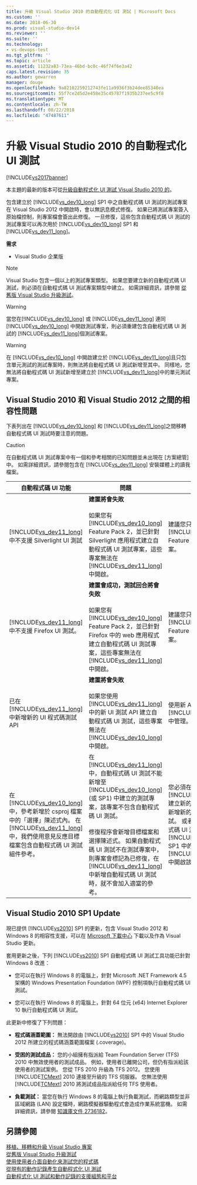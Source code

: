 ```yaml
---
title: 升級 Visual Studio 2010 的自動程式化 UI 測試 | Microsoft Docs
ms.custom: ''
ms.date: 2018-06-30
ms.prod: visual-studio-dev14
ms.reviewer: ''
ms.suite: ''
ms.technology:
- vs-devops-test
ms.tgt_pltfrm: ''
ms.topic: article
ms.assetid: 11232a83-73ea-46bd-bc0c-46f74f6e3a42
caps.latest.revision: 35
ms.author: gewarren
manager: douge
ms.openlocfilehash: 9a82102259212743fe11a9936f3b24dee85340ea
ms.sourcegitcommit: 55f7ce2d5d2e458e35c45787f1935b237ee5c9f8
ms.translationtype: MT
ms.contentlocale: zh-TW
ms.lasthandoff: 08/22/2018
ms.locfileid: "47487611"
---
```

# <a name="upgrading-coded-ui-tests-from-visual-studio-2010"></a>升級 Visual Studio 2010 的自動程式化 UI 測試
[!INCLUDE[vs2017banner](../includes/vs2017banner.md)]

本主題的最新的版本可從[升級自動程式化 UI 測試 Visual Studio 2010 的](https://docs.microsoft.com/visualstudio/test/upgrading-coded-ui-tests-from-visual-studio-2010)。  
  
包含建立於 [!INCLUDE[vs_dev10_long](../includes/vs-dev10-long-md.md)] SP1 中之自動程式碼 UI 測試的測試專案在 Visual Studio 2012 中開啟時，會以無訊息模式修復。 如果已將測試專案簽入原始檔控制，則專案檔會簽出此修復。 一旦修復，這些包含自動程式碼 UI 測試的測試專案可以再次用於 [!INCLUDE[vs_dev10_long](../includes/vs-dev10-long-md.md)] SP1 和 [!INCLUDE[vs_dev11_long](../includes/vs-dev11-long-md.md)]。  
  
 **需求**  
  
-   Visual Studio 企業版  
  
> [!NOTE]
>  Visual Studio 包含一個以上的測試專案類型。 如果您要建立新的自動程式碼 UI 測試，則必須在自動程式碼 UI 測試專案類型中建立。 如需詳細資訊，請參閱 [從舊版 Visual Studio 升級測試](http://msdn.microsoft.com/en-us/e9c8b7f6-bd72-448e-8edb-d090dcc5cf52)。  
  
> [!WARNING]
>  當您在[!INCLUDE[vs_dev10_long](../includes/vs-dev10-long-md.md)] 或 [!INCLUDE[vs_dev11_long](../includes/vs-dev11-long-md.md)] 連同 [!INCLUDE[vs_dev10_long](../includes/vs-dev10-long-md.md)] 中開啟測試專案，則必須重建包含自動程式碼 UI 測試的 [!INCLUDE[vs_dev11_long](../includes/vs-dev11-long-md.md)]個測試專案。  
  
> [!WARNING]
>  在 [!INCLUDE[vs_dev10_long](../includes/vs-dev10-long-md.md)] 中開啟建立於 [!INCLUDE[vs_dev11_long](../includes/vs-dev11-long-md.md)]且只包含單元測試的測試專案時，則無法將自動程式碼 UI 測試新增至其中。 同樣地，您無法將自動程式碼 UI 測試新增至建立於 [!INCLUDE[vs_dev11_long](../includes/vs-dev11-long-md.md)]中的單元測試專案。  
  
## <a name="compatibility-issues-between-visual-studio-2010-and-visual-studio-2012"></a>Visual Studio 2010 和 Visual Studio 2012 之間的相容性問題  
 下表列出在 [!INCLUDE[vs_dev10_long](../includes/vs-dev10-long-md.md)] 和 [!INCLUDE[vs_dev11_long](../includes/vs-dev11-long-md.md)]之間移轉自動程式碼 UI 測試時要注意的問題。  
  
> [!CAUTION]
>  在自動程式碼 UI 測試專案中有一個和參考相關的已知問題並未出現在 [方案總管] 中。 如需詳細資訊，請參閱包含在 [!INCLUDE[vs_dev11_long](../includes/vs-dev11-long-md.md)] 安裝媒體上的讀我檔案。  
  
|自動程式碼 UI 功能|問題|方案|  
|----------------------------|-----------|--------------|  
|[!INCLUDE[vs_dev11_long](../includes/vs-dev11-long-md.md)] 中不支援 Silverlight UI 測試|**建置將會失敗**<br /><br /> 如果您有 [!INCLUDE[vs_dev10_long](../includes/vs-dev10-long-md.md)] Feature Pack 2，並已針對 Silverlight 應用程式建立自動程式碼 UI 測試專案，這些專案無法在 [!INCLUDE[vs_dev11_long](../includes/vs-dev11-long-md.md)]中開啟。|建議您只在 [!INCLUDE[vs_dev10_long](../includes/vs-dev10-long-md.md)] Feature Pack 2 管理這些專案。|  
|[!INCLUDE[vs_dev11_long](../includes/vs-dev11-long-md.md)] 中不支援 Firefox UI 測試。|**建置會成功，測試回合將會失敗**<br /><br /> 如果您有 [!INCLUDE[vs_dev10_long](../includes/vs-dev10-long-md.md)] Feature Pack 2，並已針對 Firefox 中的 web 應用程式建立自動程式碼 UI 測試專案，這些專案無法在 [!INCLUDE[vs_dev11_long](../includes/vs-dev11-long-md.md)]中開啟。|建議您只在 [!INCLUDE[vs_dev10_long](../includes/vs-dev10-long-md.md)] Feature Pack 2 管理這些專案。|  
|已在 [!INCLUDE[vs_dev11_long](../includes/vs-dev11-long-md.md)]中新增新的 UI 程式碼測試 API|**建置將會失敗**<br /><br /> 如果您使用 [!INCLUDE[vs_dev11_long](../includes/vs-dev11-long-md.md)]中的新 UI 測試 API 建立自動程式碼 UI 測試，這些專案無法在 [!INCLUDE[vs_dev10_long](../includes/vs-dev10-long-md.md)]中開啟。|使用新 API 的專案只能在 [!INCLUDE[vs_dev11_long](../includes/vs-dev11-long-md.md)] 中管理。|  
|在 [!INCLUDE[vs_dev10_long](../includes/vs-dev10-long-md.md)] 中，參考新增於 csproj 檔案中的「選擇」陳述式內。 在 [!INCLUDE[vs_dev11_long](../includes/vs-dev11-long-md.md)] 中，我們使用意見反應目標檔案包含自動程式碼 UI 測試組件參考。|在 [!INCLUDE[vs_dev11_long](../includes/vs-dev11-long-md.md)]中，自動程式碼 UI 測試不能新增至 [!INCLUDE[vs_dev10_long](../includes/vs-dev10-long-md.md)] (或 SP1) 中建立的測試專案，該專案不包含自動程式碼 UI 測試。<br /><br /> 修復程序會新增目標檔案和選擇陳述式。 如果自動程式碼 UI 測試不在測試專案中，則專案會標記為已修復，在 [!INCLUDE[vs_dev11_long](../includes/vs-dev11-long-md.md)]中新增自動程式碼 UI 測試時，就不會加入適當的參考。|您必須在相同的方案中使用 [!INCLUDE[vs_dev11_long](../includes/vs-dev11-long-md.md)] 建立新的測試專案並在其中新增新的自動程式碼 UI 測試。 或者，您可以將自動程式碼 UI 測試新增至 [!INCLUDE[vs_dev10_long](../includes/vs-dev10-long-md.md)] SP1 中的測試專案並在 [!INCLUDE[vs_dev11_long](../includes/vs-dev11-long-md.md)]中開啟該專案。|  
  
##  <a name="UpgradingCodedUIFromVS2010_Update"></a> Visual Studio 2010 SP1 Update  
 現已提供 [!INCLUDE[vs2010](../includes/vs2010-md.md)] SP1 的更新，包含 Visual Studio 2012 和 Windows 8 的相容性支援，可以在 [Microsoft 下載中心](http://www.microsoft.com/download/details.aspx?id=34677) 下載以及作為 Visual Studio 更新。  
  
 套用更新之後，下列 [!INCLUDE[vs2010](../includes/vs2010-md.md)] SP1 自動程式碼 UI 測試工具功能已針對 Windows 8 改進：  
  
-   您可以在執行 Windows 8 的電腦上，針對 Microsoft .NET Framework 4.5 架構的 Windows Presentation Foundation (WPF) 控制項執行自動程式碼 UI 測試。  
  
-   您可以在執行 Windows 8 的電腦上，針對 64 位元 (x64) Internet Explorer 10 執行自動程式碼 UI 測試。  
  
 此更新中修復了下列問題：  
  
-   **程式碼涵蓋範圍：** 無法開啟由 [!INCLUDE[vs2010](../includes/vs2010-md.md)] SP1 中的 Visual Studio 2012 所建立的程式碼涵蓋範圍檔案 (.coverage)。  
  
-   **受困的測試成品：** 您的小組擁有指派給 Team Foundation Server (TFS) 2010 中無效使用者的測試成品。 例如，使用者已離開公司，但仍有指派給該使用者的測試案例。 您從 TFS 2010 升級為 TFS 2012。 您使用 [!INCLUDE[TCMext](../includes/tcmext-md.md)] 2010 連接至升級的 TFS 伺服器。 您無法使用 [!INCLUDE[TCMext](../includes/tcmext-md.md)] 2010 將測試成品指派給任何 TFS 使用者。  
  
-   **負載測試：** 當您在執行 Windows 8 的電腦上執行負載測試，而網路類型並非區域網路 (LAN) 設定檔時，網路模擬器驅動程式會造成作業系統當機。 如需詳細資訊，請參閱 [知識庫文件 2736182](http://support.microsoft.com/kb/2736182)。  
  
## <a name="see-also"></a>另請參閱  
 [移植、移轉和升級 Visual Studio 專案](../porting/porting-migrating-and-upgrading-visual-studio-projects.md)   
 [從舊版 Visual Studio 升級測試](http://msdn.microsoft.com/en-us/e9c8b7f6-bd72-448e-8edb-d090dcc5cf52)   
 [使用使用者介面自動化來測試您的程式碼](../test/use-ui-automation-to-test-your-code.md)   
 [從現有的動作記錄產生自動程式化 UI 測試](http://msdn.microsoft.com/library/56736963-9027-493b-b5c4-2d4e86d1d497)   
 [自動程式化 UI 測試和動作記錄的支援組態和平台](../test/supported-configurations-and-platforms-for-coded-ui-tests-and-action-recordings.md)



